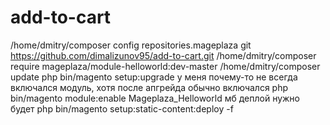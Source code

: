 # add-to-cart

/home/dmitry/composer config repositories.mageplaza git https://github.com/dimalizunov95/add-to-cart.git
/home/dmitry/composer require mageplaza/module-helloworld:dev-master
/home/dmitry/composer update
php bin/magento setup:upgrade
у меня почему-то не всегда включался модуль, хотя после апгрейда обычно включался
php bin/magento module:enable Mageplaza_Helloworld
мб деплой нужно будет
php bin/magento setup:static-content:deploy -f
